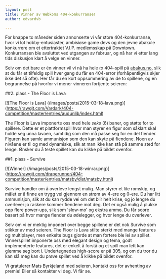 ```yaml
---
layout: post
title: Vinner av Webkoms 404-konkurranse!
author: edvardvb

---
```


For knappe to måneder siden annonserte vi vår store 404-konkurranse, hvor vi lot hobby-entusiaster, ambisiøse game 
devs og den jevne abakule konkurrere om et ettertraktet V.I.P. medlemsskap på Downtown. Konkurransen ble avsluttet
ved utgangen av februar, og nå har vi etter lang tids diskusjon klart å velge en vinner.

Selv om det bare er én vinner vil vi nå ha hele *to* 404-spill på [abakus.no](http://www.abakus.no), slik at du får
et tilfeldig spill hver gang du får en 404-error (forhåpentligvis skjer ikke det så ofte). Her får du en kort 
oppsummering av de to spillene, og en begrunnelse på hvorfor vi mener vinneren fortjente seieren:

##2. plass - The Floor is Lava

[![The Floor is Lava] (/images/posts/2015-03-18-lava.png)]
(https://rawgit.com/Vardark/404-competition/master/entries/audunlib/index.html)
      
The Floor is Lava imponerte oss med hele *seks* (6) baner, og støtte for to spillere. Dette er et plattformspill 
hvor man styrer en figur som såklart skal holde seg unna lavaen, samtidig som den må passe seg for en del fiender. 
Figuren kan samle ammunisjon som den kan skyte på fiendene. Noen av nivåene er til og med dynamiske, slik at man ikke 
kan stå på samme sted for lenge. Ønsker du å teste spillet kan du klikke på bildet ovenfor.

##1. plass - Survive                                                                                                                                                                                                                                                                                                                                                                 

[![Winner] (/images/posts/2015-03-18-winrar.png)]
(https://rawgit.com/draperunner/404-competition/master/entries/matsby/dist/matsby.html)
    
Survive handler om å overleve lengst mulig. Man styrer et lite romskip, og målet er å finne en trygg vei gjennom
en strøm av 4-ere og 0-ere. Du har litt ammunisjon, slik at du kan rydde vei om det blir helt krise, og jo lengre du
overlever jo raskere kommer fiendene mot deg. Det er også mulig å plukke opp flere power-ups, slik som 'slow-mo' og
ekstra ammo. Du får score basert på hvor mange fiender du ødelegger, og hvor lenge du overlever.

Selv om vi er mektig imponert over begge spillene er det nok Survive som stikker av med seieren. 
The Floor is Lava stilte sterkt med mange features og multiplayer, men enkelte bugs gjorde at man fortere ble lei
av spillet. Vinnerspillet imponerte oss med elegant design og tema, godt implementerte features, det er enkelt å forstå
og et spill man lett kan glemme seg bort i. Undertegnedes high-score er på 305, og om du tror du kan slå meg kan du
prøve spillet ved å klikke på bildet ovenfor.
    
Vi gratulerer Mats Byrkjeland med seieren, kontakt oss for avhenting av premie! Eller så kontakter vi deg. Vi får se.   
   
